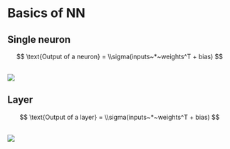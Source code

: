 # Basics of NN

## Single neuron

$$
\text{Output of a neuron} = \\sigma(inputs~*~weights^T + bias)
$$

<br>

<image src ="https://mermaid.ink/img/pako:eNotT81qhDAQfpVhiri2iZi1tkuge1h6KRQPbaEHs4eoSVfQuGhCWcRTH7Cv1Oh2BoZh5vvhm7Dqa4Ucg2BqTGM5TKE9qU6FPNT9oEYbznMQCLO0bvvv6iQHC69vwoCvAysEHhg8ARN4BEr3kLPr68WcnS3WyYGRLUnJ_ZFS-GRQJPE2I0mcZoQmcUZYvFu4dJ-zjdfLlRt6A_86vz-bVQRuPTX-gDtvGnlDf3-MH7LI-0ZX5GgvrfL-oJu25Te6LNNyhwQ7NXSyqX3IaQEKXAMK5H6tlZautQKFmT1UOtu_X0yF3A5OEXTnWlr13MivQXbItWxHNf8BwsFbcg?type=png">

## Layer

$$
\text{Output of a layer} = \\sigma(inputs~*~weights^T + bias)
$$

<br>

<image src ="https://mermaid.ink/img/pako:eNqFkcFqwzAMhl9FeIS0m2Nqt1k7w3oouwxGD-tgh7oHL3HWQOKU1GGUkNMecK80OQ2jO4z5IIx-6f-Q1JKkSg2RJAja3OZOQhu6vSlNKMOsqs3RhV0XBMoqmxXVR7LXtYOnZ2UB34pvFVlxuAeuyA6iaAlrfpYe7aFx2z5K4FTQKZ3togheOWwnTMR0wqYxjSYsppwtfG-0XPMR-q1NU1cWBp-vz1FvAtfYyl7gBqFjBGJ-zm7jMXLH_xCFJ848i_dEgWw-EMUFUcCfSDEgObu7IK6EH1-gJH7GF35TXjy6U2FwHZDlRSGv5lmSmPiXJAYpm6eLN00oKU1d6jzFY7S-UJH-EIpI_KYm003hFFG2w1LduGpzsgmRrm4MJc0h1c485Pq91uU52X0D76iGqA?type=png">
